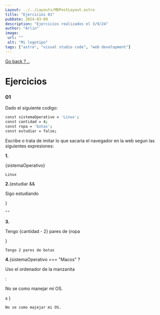 ```yaml
---
Layout: ../../Layouts/MDPostLayout.astro
title: "Ejercicios 01"
pubDate: 2024-03-09
description: "Ejercicios realizados el 3/9/24"
author: "Arlin"
image: 
 url: ""
 alt: "Mi logotipo"
tags: ["astro", "visual studio code", "web development"]
---
```

[Go back ? ..](../../)
# Ejercicios

### 01

Dado el siguiente codigo:
```sh
const sistemaOperativo = 'Linux';
const cantidad = 4;
const ropa = 'botas';
const estudiar = false;
```

Escribe o trata de imitar lo que sacaria el navegador en la web segun las siguientes expresiones:

**1.**<p>{sistemaOperativo}</p>

    Linux

**2.**{estudiar && <p>Sigo estudiando</p>}

    ""

**3.**<p>Tengo {cantidad - 2} pares de {ropa</p>}

    Tengo 2 pares de botas

**4.**{sistemaOperativo === "Macos" ? <p>Uso el ordenador de la manzanita</p> : <p>No se como manejar mi OS.</p>s }

    No se como majejar mi OS.    



